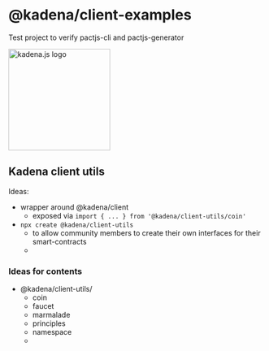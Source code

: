 <!-- genericHeader start -->

# @kadena/client-examples

Test project to verify pactjs-cli and pactjs-generator

<picture>
  <source srcset="https://raw.githubusercontent.com/kadena-community/kadena.js/main/common/images/Kadena.JS_logo-white.png" media="(prefers-color-scheme: dark)"/>
  <img src="https://raw.githubusercontent.com/kadena-community/kadena.js/main/common/images/Kadena.JS_logo-black.png" width="200" alt="kadena.js logo" />
</picture>

<!-- genericHeader end -->

## Kadena client utils

Ideas:

- wrapper around @kadena/client
  - exposed via `import { ... } from '@kadena/client-utils/coin'`
- `npx create @kadena/client-utils`
  - to allow community members to create their own interfaces for their
    smart-contracts
  -

### Ideas for contents

- @kadena/client-utils/
  - coin
  - faucet
  - marmalade
  - principles
  - namespace
  - 
